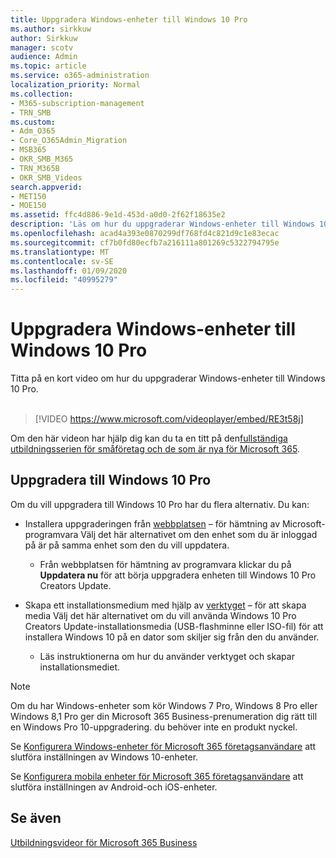 ```yaml
---
title: Uppgradera Windows-enheter till Windows 10 Pro
ms.author: sirkkuw
author: Sirkkuw
manager: scotv
audience: Admin
ms.topic: article
ms.service: o365-administration
localization_priority: Normal
ms.collection:
- M365-subscription-management
- TRN_SMB
ms.custom:
- Adm_O365
- Core_O365Admin_Migration
- MSB365
- OKR_SMB_M365
- TRN_M365B
- OKR_SMB_Videos
search.appverid:
- MET150
- MOE150
ms.assetid: ffc4d886-9e1d-453d-a0d0-2f62f18635e2
description: 'Läs om hur du uppgraderar Windows-enheter till Windows 10 Pro. '
ms.openlocfilehash: acad4a393e0870299df768fd4c821d9c1e83ecac
ms.sourcegitcommit: cf7b0fd80ecfb7a216111a801269c5322794795e
ms.translationtype: MT
ms.contentlocale: sv-SE
ms.lasthandoff: 01/09/2020
ms.locfileid: "40995279"
---
```

# <a name="upgrade-windows-devices-to-windows-10-pro"></a>Uppgradera Windows-enheter till Windows 10 Pro

Titta på en kort video om hur du uppgraderar Windows-enheter till Windows 10 Pro.<br><br>

> [!VIDEO https://www.microsoft.com/videoplayer/embed/RE3t58j] 

Om den här videon har hjälp dig kan du ta en titt på den[fullständiga utbildningsserien för småföretag och de som är nya för Microsoft 365](https://support.office.com/article/6ab4bbcd-79cf-4000-a0bd-d42ce4d12816).

## <a name="upgrade-to-windows-10-pro"></a>Uppgradera till Windows 10 Pro
  
Om du vill uppgradera till Windows 10 Pro har du flera alternativ. Du kan:
    
- Installera uppgraderingen från [webbplatsen](https://go.microsoft.com/fwlink/?LinkID=836951 ) &ndash; för hämtning av Microsoft-programvara Välj det här alternativet om den enhet som du är inloggad på är på samma enhet som den du vill uppdatera. 

    - Från webbplatsen för hämtning av programvara klickar du på **Uppdatera nu** för att börja uppgradera enheten till Windows 10 Pro Creators Update. 
    
- Skapa ett installationsmedium med hjälp av [verktyget](https://go.microsoft.com/fwlink/?LinkID=836960) &ndash; för att skapa media Välj det här alternativet om du vill använda Windows 10 Pro Creators Update-installationsmedia (USB-flashminne eller ISO-fil) för att installera Windows 10 på en dator som skiljer sig från den du använder.

    - Läs instruktionerna om hur du använder verktyget och skapar installationsmediet. 

> [!NOTE]
> Om du har Windows-enheter som kör Windows 7 Pro, Windows 8 Pro eller Windows 8,1 Pro ger din Microsoft 365 Business-prenumeration dig rätt till en Windows Pro 10-uppgradering. du behöver inte en produkt nyckel.
    
Se [Konfigurera Windows-enheter för Microsoft 365 företagsanvändare](set-up-windows-devices.md) att slutföra inställningen av Windows 10-enheter. 
  
Se [Konfigurera mobila enheter för Microsoft 365 företagsanvändare](set-up-mobile-devices.md) att slutföra inställningen av Android-och iOS-enheter. 
  
## <a name="see-also"></a>Se även

[Utbildningsvideor för Microsoft 365 Business](https://support.office.com/article/6ab4bbcd-79cf-4000-a0bd-d42ce4d12816)

